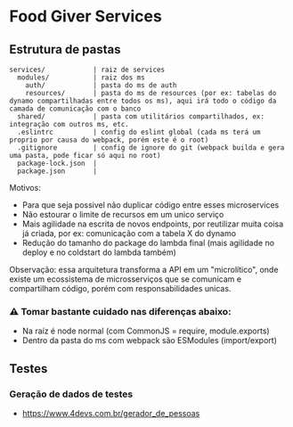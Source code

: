 # Food Giver Services

## Estrutura de pastas
```
services/            | raiz de services
  modules/           | raiz dos ms
    auth/            | pasta do ms de auth
    resources/       | pasta do ms de resources (por ex: tabelas do dynamo compartilhadas entre todos os ms), aqui irá todo o código da camada de comunicação com o banco
  shared/            | pasta com utilitários compartilhados, ex: integração com outros ms, etc.
  .eslintrc          | config do eslint global (cada ms terá um proprio por causa do webpack, porém este é o root)
  .gitignore         | config de ignore do git (webpack builda e gera uma pasta, pode ficar só aqui no root)
  package-lock.json  | 
  package.json       | 
```

Motivos:
- Para que seja possivel não duplicar código entre esses microservices
- Não estourar o limite de recursos em um unico serviço
- Mais agilidade na escrita de novos endpoints, por reutilizar muita coisa já criada, por ex: comunicação com a tabela X do dynamo
- Redução do tamanho do package do lambda final (mais agilidade no deploy e no coldstart do lambda também)

Observação: essa arquitetura transforma a API em um "microlítico", onde existe um ecossistema de microsserviços que se comunicam e compartilham código, porém com responsabilidades unicas.

### :warning: Tomar bastante cuidado nas diferenças abaixo:
- Na raíz é node normal (com CommonJS = require, module.exports)
- Dentro da pasta do ms com webpack são ESModules (import/export)

## Testes

### Geração de dados de testes

- https://www.4devs.com.br/gerador_de_pessoas